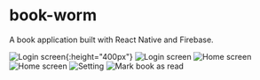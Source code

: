 # book-worm

A book application built with React Native and Firebase.

![Login screen](screenshots/IMG_1063.PNG?raw=true "Login screen"){:height="400px"}
![Login screen](screenshots/IMG_1064.PNG?raw=true "Login screen")
![Home screen](screenshots/IMG_1065.PNG?raw=true "Home screen")
![Home screen](screenshots/IMG_1066.PNG?raw=true "Home screen")
![Setting](screenshots/IMG_1067.PNG?raw=true "Setting")
![Mark book as read](screenshots/IMG_1063.PNG?raw=true "Mark book as read")
